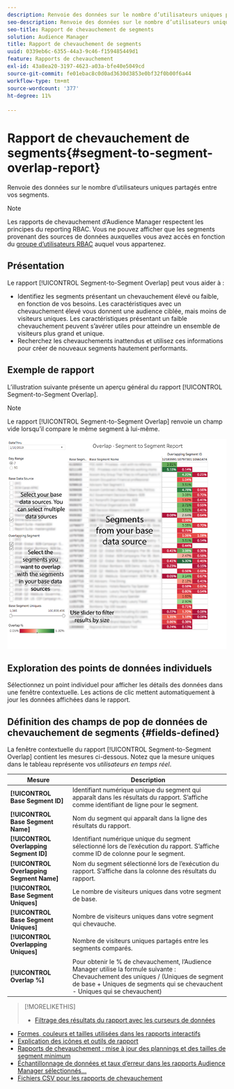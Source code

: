 ```yaml
---
description: Renvoie des données sur le nombre d’utilisateurs uniques partagés entre vos segments.
seo-description: Renvoie des données sur le nombre d’utilisateurs uniques partagés entre vos segments.
seo-title: Rapport de chevauchement de segments
solution: Audience Manager
title: Rapport de chevauchement de segments
uuid: 0339eb6c-6355-44a3-9c46-f159485449d1
feature: Rapports de chevauchement
exl-id: 43a8ea20-3197-4623-a03a-bfe40e5049cd
source-git-commit: fe01ebac8c0d0ad3630d3853e0bf32f0b00f6a44
workflow-type: tm+mt
source-wordcount: '377'
ht-degree: 11%

---
```


# Rapport de chevauchement de segments{#segment-to-segment-overlap-report}

Renvoie des données sur le nombre d’utilisateurs uniques partagés entre vos segments.

>[!NOTE]
>
>Les rapports de chevauchement d’Audience Manager respectent les principes du reporting RBAC. Vous ne pouvez afficher que les segments provenant des sources de données auxquelles vous avez accès en fonction du [groupe d’utilisateurs RBAC](/help/using/features/administration/administration-overview.md) auquel vous appartenez.

<!-- 

c_segment_segment_overlap.xml

 -->

## Présentation

Le rapport [!UICONTROL Segment-to-Segment Overlap] peut vous aider à :

* Identifiez les segments présentant un chevauchement élevé ou faible, en fonction de vos besoins. Les caractéristiques avec un chevauchement élevé vous donnent une audience ciblée, mais moins de visiteurs uniques. Les caractéristiques présentant un faible chevauchement peuvent s’avérer utiles pour atteindre un ensemble de visiteurs plus grand et unique.
* Recherchez les chevauchements inattendus et utilisez ces informations pour créer de nouveaux segments hautement performants.

## Exemple de rapport

L’illustration suivante présente un aperçu général du rapport [!UICONTROL Segment-to-Segment Overlap].

>[!NOTE]
>
>Le rapport [!UICONTROL Segment-to-Segment Overlap] renvoie un champ vide lorsqu’il compare le même segment à lui-même.

![](assets/segment-to-segment-overlap.png)

## Exploration des points de données individuels

Sélectionnez un point individuel pour afficher les détails des données dans une fenêtre contextuelle. Les actions de clic mettent automatiquement à jour les données affichées dans le rapport.

## Définition des champs de pop de données de chevauchement de segments {#fields-defined}

<!-- 

r_s2s_data_pop.xml

 -->

La fenêtre contextuelle du rapport [!UICONTROL Segment-to-Segment Overlap] contient les mesures ci-dessous. Notez que la mesure uniques dans le tableau représente vos *utilisateurs en temps réel*.

| Mesure | Description |
|---|---|
| **[!UICONTROL Base Segment ID]** | Identifiant numérique unique du segment qui apparaît dans les résultats du rapport. S’affiche comme identifiant de ligne pour le segment. |
| **[!UICONTROL Base Segment Name]** | Nom du segment qui apparaît dans la ligne des résultats du rapport. |
| **[!UICONTROL Overlapping Segment ID]** | Identifiant numérique unique du segment sélectionné lors de l’exécution du rapport. S’affiche comme ID de colonne pour le segment. |
| **[!UICONTROL Overlapping Segment Name]** | Nom du segment sélectionné lors de l’exécution du rapport. S’affiche dans la colonne des résultats du rapport. |
| **[!UICONTROL Base Segment Uniques]** | Le nombre de visiteurs uniques dans votre segment de base. |
| **[!UICONTROL Base Segment Uniques]** | Nombre de visiteurs uniques dans votre segment qui chevauche. |
| **[!UICONTROL Overlapping Uniques]** | Nombre de visiteurs uniques partagés entre les segments comparés. |
| **[!UICONTROL Overlap %]** | Pour obtenir le % de chevauchement, l’Audience Manager utilise la formule suivante : Chevauchement des uniques / (Uniques de segment de base + Uniques de segments qui se chevauchent - Uniques qui se chevauchent) |



>[!MORELIKETHIS]
>
>* [Filtrage des résultats du rapport avec les curseurs de données](../../reporting/dynamic-reports/data-sliders.md)
* [Formes, couleurs et tailles utilisées dans les rapports interactifs](../../reporting/dynamic-reports/interactive-report-technology.md#shapes-colors-sizes)
* [Explication des icônes et outils de rapport](../../reporting/dynamic-reports/interactive-report-technology.md#icons-tools-explained)
* [Rapports de chevauchement : mise à jour des plannings et des tailles de segment minimum](../../reporting/dynamic-reports/overlap-minimum-segment-size.md)
* [Échantillonnage de données et taux d’erreur dans les rapports Audience Manager sélectionnés...](../../reporting/report-sampling.md)
* [Fichiers CSV pour les rapports de chevauchement](../../reporting/dynamic-reports/overlap-csv-files.md)

